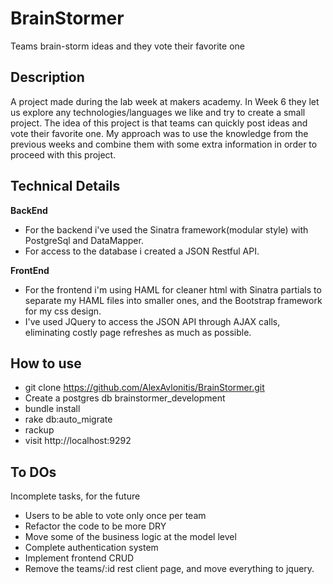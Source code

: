 # BrainStormer
Teams brain-storm ideas and they vote their favorite one

Description
----
A project made during the lab week at makers academy. In Week 6 they let us explore
any technologies/languages we like and try to create a small project.
The idea of this project is that teams can quickly post ideas and vote their favorite one.
My approach was to use the knowledge from the previous weeks and combine them
with some extra information in order to proceed with this project.

Technical Details
----
**BackEnd**
* For the backend i've used the Sinatra framework(modular style) with PostgreSql and DataMapper.
* For access to the database i created a JSON Restful API.

**FrontEnd**
* For the frontend i'm using HAML for cleaner html with Sinatra partials to separate my HAML files into smaller ones, and the Bootstrap framework for my css design.
* I've used JQuery to access the JSON API through AJAX calls, eliminating costly page refreshes as much as possible.

How to use
----
* git clone https://github.com/AlexAvlonitis/BrainStormer.git
* Create a postgres db brainstormer_development
* bundle install
* rake db:auto_migrate
* rackup
* visit http://localhost:9292

To DOs
----
Incomplete tasks, for the future
* Users to be able to vote only once per team
* Refactor the code to be more DRY
* Move some of the business logic at the model level
* Complete authentication system
* Implement frontend CRUD
* Remove the teams/:id rest client page, and move everything to jquery.
